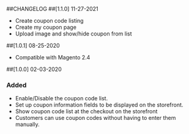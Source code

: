 ##CHANGELOG
##[1.1.0] 11-27-2021
- Create coupon code listing
- Create my coupon page
- Upload image and show/hide coupon from list

##[1.0.1] 08-25-2020
- Compatible with Magento 2.4

##[1.0.0] 02-03-2020
### Added
- Enable/Disable the coupon code list.
- Set up coupon information fields to be displayed on the storefront.
- Show coupon code list at the checkout on the storefront
- Customers can use coupon codes without having to enter them manually.
